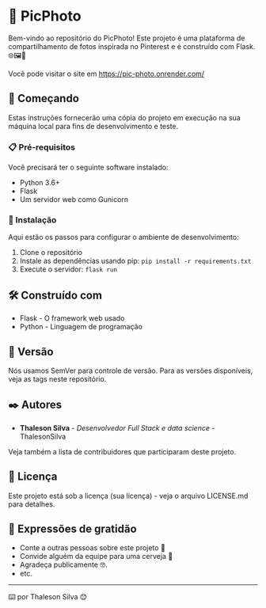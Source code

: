 # 📸 PicPhoto

Bem-vindo ao repositório do PicPhoto! Este projeto é uma plataforma de compartilhamento de fotos inspirada no Pinterest e é construído com Flask. 🌐🖼️🐍

Você pode visitar o site em https://pic-photo.onrender.com/

## 🚀 Começando

Estas instruções fornecerão uma cópia do projeto em execução na sua máquina local para fins de desenvolvimento e teste.

### 📋 Pré-requisitos

Você precisará ter o seguinte software instalado:

- Python 3.6+
- Flask
- Um servidor web como Gunicorn

### 🔧 Instalação

Aqui estão os passos para configurar o ambiente de desenvolvimento:

1. Clone o repositório
2. Instale as dependências usando pip: `pip install -r requirements.txt`
3. Execute o servidor: `flask run`



## 🛠️ Construído com

* Flask - O framework web usado
* Python - Linguagem de programação

## 📌 Versão

Nós usamos SemVer para controle de versão. Para as versões disponíveis, veja as tags neste repositório.

## ✒️ Autores

* **Thaleson Silva** - *Desenvolvedor Full Stack e data science* - ThalesonSilva

Veja também a lista de contribuidores que participaram deste projeto.

## 📄 Licença

Este projeto está sob a licença (sua licença) - veja o arquivo LICENSE.md para detalhes.

## 🎁 Expressões de gratidão

* Conte a outras pessoas sobre este projeto 📢
* Convide alguém da equipe para uma cerveja 🍺 
* Agradeça publicamente 🤓.
* etc.

---
⌨️  por Thaleson Silva 😊
